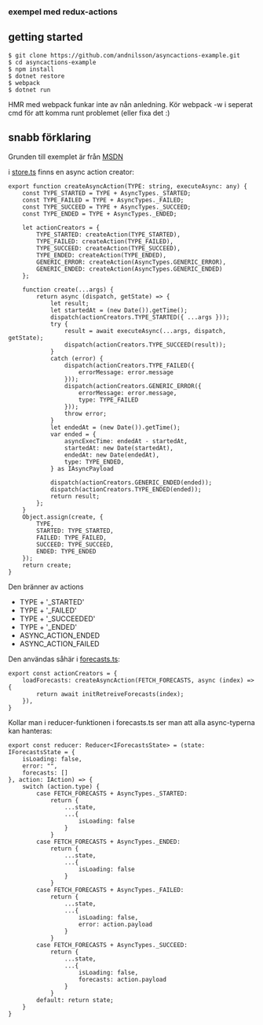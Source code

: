 ### exempel med redux-actions

## getting started

```
$ git clone https://github.com/andnilsson/asyncactions-example.git
$ cd asyncactions-example
$ npm install
$ dotnet restore
$ webpack
$ dotnet run
```
HMR med webpack funkar inte av nån anledning. Kör webpack -w i seperat cmd för att komma runt problemet (eller fixa det :)

## snabb förklaring
Grunden till exemplet är från [MSDN](https://blogs.msdn.microsoft.com/webdev/2017/02/14/building-single-page-applications-on-asp-net-core-with-javascriptservices/)


i [store.ts](https://github.com/andnilsson/asyncactions-example/blob/master/ClientApp/domain/store.ts) finns en async action creator:
```
export function createAsyncAction(TYPE: string, executeAsync: any) {
    const TYPE_STARTED = TYPE + AsyncTypes._STARTED;
    const TYPE_FAILED = TYPE + AsyncTypes._FAILED;
    const TYPE_SUCCEED = TYPE + AsyncTypes._SUCCEED;
    const TYPE_ENDED = TYPE + AsyncTypes._ENDED;

    let actionCreators = {
        TYPE_STARTED: createAction(TYPE_STARTED),
        TYPE_FAILED: createAction(TYPE_FAILED),
        TYPE_SUCCEED: createAction(TYPE_SUCCEED),
        TYPE_ENDED: createAction(TYPE_ENDED),
        GENERIC_ERROR: createAction(AsyncTypes.GENERIC_ERROR),
        GENERIC_ENDED: createAction(AsyncTypes.GENERIC_ENDED)
    };

    function create(...args) {
        return async (dispatch, getState) => {
            let result;
            let startedAt = (new Date()).getTime();
            dispatch(actionCreators.TYPE_STARTED({ ...args }));
            try {
                result = await executeAsync(...args, dispatch, getState);
                dispatch(actionCreators.TYPE_SUCCEED(result));
            }
            catch (error) {
                dispatch(actionCreators.TYPE_FAILED({
                    errorMessage: error.message
                }));
                dispatch(actionCreators.GENERIC_ERROR({
                    errorMessage: error.message,
                    type: TYPE_FAILED
                }));
                throw error;
            }
            let endedAt = (new Date()).getTime();
            var ended = {
                asyncExecTime: endedAt - startedAt,
                startedAt: new Date(startedAt),
                endedAt: new Date(endedAt),
                type: TYPE_ENDED,
            } as IAsyncPayload

            dispatch(actionCreators.GENERIC_ENDED(ended));
            dispatch(actionCreators.TYPE_ENDED(ended));
            return result;
        };
    }
    Object.assign(create, {
        TYPE,
        STARTED: TYPE_STARTED,
        FAILED: TYPE_FAILED,
        SUCCEED: TYPE_SUCCEED,
        ENDED: TYPE_ENDED
    });
    return create;
}
```

Den bränner av actions
+ TYPE + '_STARTED'
+ TYPE + '_FAILED'
+ TYPE + '_SUCCEEDED'
+ TYPE + '_ENDED'
+ ASYNC_ACTION_ENDED
+ ASYNC_ACTION_FAILED


Den användas såhär i [forecasts.ts](https://github.com/andnilsson/asyncactions-example/blob/master/ClientApp/store/Forecasts.ts):
```
export const actionCreators = {
    loadForecasts: createAsyncAction(FETCH_FORECASTS, async (index) => {
        return await initRetreiveForecasts(index);
    }),    
}
```

Kollar man i reducer-funktionen i forecasts.ts ser man att alla async-typerna kan hanteras:
```
export const reducer: Reducer<IForecastsState> = (state: IForecastsState = {
    isLoading: false,
    error: "",    
    forecasts: []
}, action: IAction) => {
    switch (action.type) {
        case FETCH_FORECASTS + AsyncTypes._STARTED:
            return {
                ...state,
                ...{
                    isLoading: false
                }
            }
        case FETCH_FORECASTS + AsyncTypes._ENDED:
            return {
                ...state,
                ...{
                    isLoading: false
                }
            }
        case FETCH_FORECASTS + AsyncTypes._FAILED:
            return {
                ...state,
                ...{
                    isLoading: false,
                    error: action.payload
                }
            }
        case FETCH_FORECASTS + AsyncTypes._SUCCEED:
            return {
                ...state,
                ...{
                    isLoading: false,
                    forecasts: action.payload
                }
            }        
        default: return state;
    }
}
```